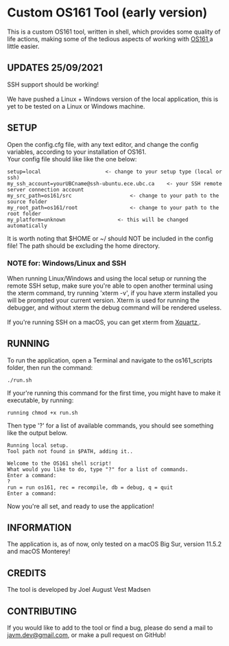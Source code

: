 # Custom OS161 Tool (early version)
This is a custom OS161 tool, written in shell, which provides some quality of life actions, making some of the tedious aspects of working with [ OS161 ] a little easier.

## UPDATES 25/09/2021
SSH support should be working! <br/>
<br/>
We have pushed a Linux + Windows version of the local application, this is yet to be tested on a Linux or Windows machine. <br>

## SETUP
Open the config.cfg file, with any text editor, and change the config variables, according to your installation of OS161. <br/>
Your config file should like like the one below:

	setup=local						<- change to your setup type (local or ssh)
	my_ssh_account=yourUBCname@ssh-ubuntu.ece.ubc.ca	<- your SSH remote server connection account
	my_src_path=os161/src					<- change to your path to the source folder
	my_root_path=os161/root					<- change to your path to the root folder
	my_platform=unknown					<- this will be changed automatically

It is worth noting that $HOME or ~/ should NOT be included in the config file! The path should be excluding the home directory.
### NOTE for: Windows/Linux and SSH
When running Linux/Windows and using the local setup or running the remote SSH setup, make sure you're able to open another terminal using the xterm command, try running 'xterm -v', if you have xterm installed you will be prompted your current version. Xterm is used for running the debugger, and without xterm the debug command will be rendered useless.
<br/><br/>
If you're running SSH on a macOS, you can get xterm from [ Xquartz ].

## RUNNING
To run the application, open a Terminal and navigate to the os161_scripts folder, then run the command: 
	
	./run.sh
	
If your're running this command for the first time, you might have to make it executable, by running: 
	
	running chmod +x run.sh

Then type '?' for a list of available commands, you should see something like the output below.

	Running local setup.
	Tool path not found in $PATH, adding it..
	
	Welcome to the OS161 shell script!
	What would you like to do, type "?" for a list of commands.
	Enter a command:
	?
	run = run os161, rec = recompile, db = debug, q = quit
	Enter a command:

Now you're all set, and ready to use the application!

## INFORMATION
The application is, as of now, only tested on a macOS Big Sur, version 11.5.2 and macOS Monterey!

## CREDITS
The tool is developed by Joel August Vest Madsen

## CONTRIBUTING 
If you would like to add to the tool or find a bug, please do send a mail to javm.dev@gmail.com, or make a pull request on GitHub!


[OS161]: http://os161.eecs.harvard.edu/
[Xquartz]: https://www.xquartz.org/
